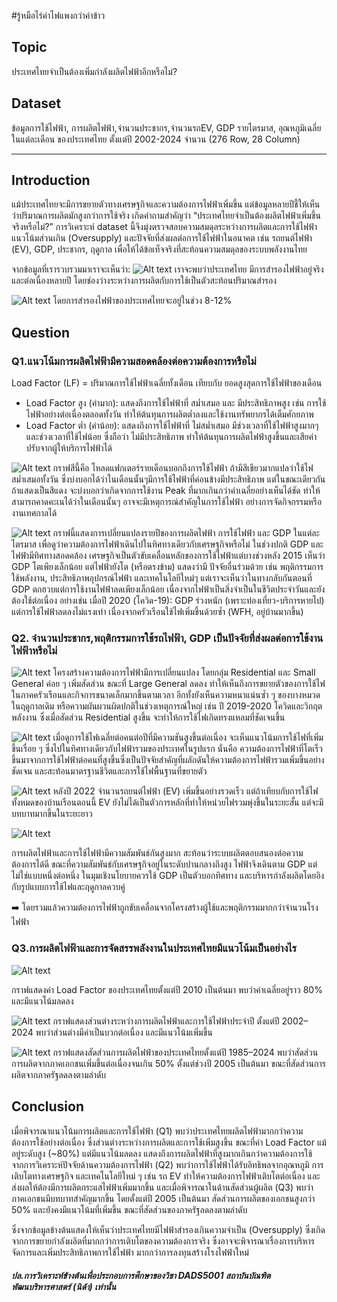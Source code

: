 #รู้หมือไร่ค่าไฟแพงกว่าค่าข้าว
## Topic
ประเทศไทยจำเป็นต้องเพิ่มกำลังผลิตไฟฟ้าอีกหรือไม่?  

## Dataset
ข้อมูลการใช้ไฟฟ้า, การผลิตไฟฟ้า,จำนวนประชากร,จำนวนรถEV, GDP รายไตรมาส, อุณหภูมิเฉลี่ยในแต่ละเดือน ของประเทศไทย ตั้งแต่ปี 2002-2024 จำนวน (276 Row, 28 Column)

---

## Introduction
แม้ประเทศไทยจะมีการขยายตัวทางเศรษฐกิจและความต้องการไฟฟ้าเพิ่มขึ้น 
แต่ข้อมูลหลายปีชี้ให้เห็นว่าปริมาณการผลิตมักสูงกว่าการใช้จริง 
เกิดคำถามสำคัญว่า
“ประเทศไทยจำเป็นต้องผลิตไฟฟ้าเพิ่มขึ้นจริงหรือไม่?”
การวิเคราะห์ dataset นี้จึงมุ่งตรวจสอบความสมดุลระหว่างการผลิตและการใช้ไฟฟ้า แนวโน้มส่วนเกิน (Oversupply)
และปัจจัยที่ส่งผลต่อการใช้ไฟฟ้าในอนาคต เช่น รถยนต์ไฟฟ้า (EV), GDP, ประชากร, ฤดูกาล เพื่อให้ได้ข้อเท็จจริงที่สะท้อนความสมดุลของระบบพลังงานไทย

จากข้อมูลที่เรารวบรวมมาเราจะเห็นว่า:
![Alt text](images/1.png)
เราจะพบว่าประเทศไทย มีการสำรองไฟฟ้าอยู่จริงและต่อเนื่องหลายปี โดยช่องว่างระหว่างการผลิตกับการใช้เป็นตัวสะท้อนปริมาณสำรอง

![Alt text](images/11.png)
โดยการสำรองไฟฟ้าของประเทศไทยจะอยู่ในช่วง 8-12%


## Question 
### Q1.แนวโน้มการผลิตไฟฟ้ามีความสอดคล้องต่อความต้องการหรือไม่
Load Factor (LF) = ปริมาณการใช้ไฟฟ้าเฉลี่ยทั้งเดือน เทียบกับ ยอดสูงสุดการใช้ไฟฟ้าของเดือน
  - Load Factor สูง (ค่ามาก): แสดงถึงการใช้ไฟฟ้าที่ สม่ำเสมอ และ มีประสิทธิภาพสูง เช่น การใช้ไฟฟ้าอย่างต่อเนื่องตลอดทั้งวัน ทำให้ต้นทุนการผลิตต่ำลงและใช้งานทรัพยากรได้เต็มศักยภาพ
  - Load Factor ต่ำ (ค่าน้อย): แสดงถึงการใช้ไฟฟ้าที่ ไม่สม่ำเสมอ มีช่วงเวลาที่ใช้ไฟฟ้าสูงมากๆ และช่วงเวลาที่ใช้ไฟน้อย ซึ่งถือว่า ไม่มีประสิทธิภาพ ทำให้ต้นทุนการผลิตไฟฟ้าสูงขึ้นและเสียค่าปรับจากผู้ให้บริการไฟฟ้าได้

![Alt text](images/3.png)
กราฟสีนี้คือ โหลดแฟกเตอร์รายเดือนบอกถึงการใช้ไฟฟ้า ถ้ามีสีเขียวมากแปลว่าใช้ไฟสม่ำเสมอทั้งวัน ซึ่งบ่งบอกได้ว่าในเดือนนั้นๆมีการใช้ไฟฟ้าที่ค่อนข้างมีประสิทธิภาพ แต่ในขณะเดียวกัน ถ้าแสดงเป็นสีแดง จะบ่งบอกว่าเกิดจากการใช้งาน Peak ที่มากเกินกว่าค่าเฉลี่ยอย่างเห็นได้ชัด ทำให้สามารถคาดคะเนได้ว่าในเดือนนั้นๆ อาจจะมีเหตุการณ์สำคัญในการใช้ไฟฟ้า อย่างการจัดกิจกรรมหรืองานเทศกาลได้


![Alt text](images/4.png)
กราฟนี้แสดงการเปลี่ยนแปลงรายปีของการผลิตไฟฟ้า การใช้ไฟฟ้า และ GDP ในแต่ละไตรมาส เพื่อดูว่าความต้องการไฟฟ้าเดินไปในทิศทางเดียวกับเศรษฐกิจหรือไม่
ในช่วงปกติ GDP และไฟฟ้ามีทิศทางสอดคล้อง เศรษฐกิจเป็นตัวขับเคลื่อนหลักของการใช้ไฟฟ้าแต่บางช่วงหลัง 2015 เห็นว่า GDP โตเพียงเล็กน้อย แต่ไฟฟ้ายังโต (หรือตรงข้าม) แสดงว่ามี ปัจจัยอื่นร่วมด้วย เช่น พฤติกรรมการใช้พลังงาน, ประสิทธิภาพอุปกรณ์ไฟฟ้า และเทคโนโลยีใหม่ๆ แต่เราจะเห็นว่าในทางกลับกันตอนที่ GDP ตกฮวบแต่การใช้งานไฟฟ้าลดเพียงเล็กน้อย เนื่องจากไฟฟ้าเป็นสิ่งจำเป็นในชีวิตประจำวันและยังต้องใช้ต่อเนื่อง
อย่างเช่น เมื่อปี 2020 (โควิด-19): GDP ร่วงหนัก (เพราะท่องเที่ยว-บริการหายไป) แต่การใช้ไฟฟ้าลดลงไม่แรงเท่า เนื่องจากครัวเรือนใช้ไฟเพิ่มขึ้นด้วยซ้ำ (WFH, อยู่บ้านมากขึ้น)


### Q2. จำนวนประชากร,พฤติกรรมการใช้รถไฟฟ้า, GDP เป็นปัจจัยที่ส่งผลต่อการใช้งานไฟฟ้าหรือไม่ 


![Alt text](images/2.png)
โครงสร้างความต้องการไฟฟ้ามีการเปลี่ยนแปลง โดยกลุ่ม Residential และ Small General ค่อย ๆ เพิ่มสัดส่วน ขณะที่ Large General ลดลง 
ทำให้เห็นถึงการขยายตัวของการใช้ไฟในภาคครัวเรือนและกิจการขนาดเล็กมากขึ้นตามเวลา 
อีกทั้งยังเห็นความหนาแน่นซ้ำ ๆ ของบางหมวดในฤดูกาลเดิม หรือความผันผวนผิดปกติในช่วงเหตุการณ์ใหญ่ 
เช่น ปี 2019-2020 โควิดและวิกฤตพลังงาน ซึ่งเมื่อสัดส่วน Residential สูงขึ้น จะทำให้การใช้ไฟเกิดทรงแหลมที่ชัดเจนขึ้น

![Alt text](images/6.png)
เมื่อดูการใช้ไฟเฉลี่ยต่อคนต่อปีที่มีความชันสูงขึ้นต่อเนื่อง จะเห็นแนวโน้มการใช้ไฟที่เพิ่มขึ้นเรื่อย ๆ ซึ่งไปในทิศทางเดียวกับไฟฟ้ารวมของประเทศในรูปแรก 
นั่นคือ ความต้องการไฟฟ้าที่โตเร็วขึ้นมาจากการใช้ไฟฟ้าต่อคนที่สูงขึ้นซึ่งเป็นปัจจัยสำคัญที่ผลักดันให้ความต้องการไฟฟ้ารวมเพิ่มขึ้นอย่างชัดเจน 
และสะท้อนมาตรฐานชีวิตและการใช้ไฟพื้นฐานที่ขยายตัว

![Alt text](images/7.png)
หลังปี 2022 จำนวนรถยนต์ไฟฟ้า (EV) เพิ่มขึ้นอย่างรวดเร็ว แต่ถ้าเทียบกับการใช้ไฟทั้งหมดของบ้านเรือนตอนนี้ EV ยังไม่ได้เป็นตัวการหลักที่ทำให้หน่วยไฟรวมพุ่งขึ้นในระยะสั้น แต่จะมีบทบาทมากขึ้นในระยะยาว 

![Alt text](images/5.png)

การผลิตไฟฟ้าและการใช้ไฟฟ้ามีความสัมพันธ์กันสูงมาก สะท้อนว่าระบบผลิตตอบสนองต่อความต้องการได้ดี ขณะที่ความสัมพันธ์กับเศรษฐกิจอยู่ในระดับปานกลางถึงสูง 
ไฟฟ้าจึงเดินตาม GDP แต่ไม่ใช่แบบหนึ่งต่อหนึ่ง ในมุมเชิงนโยบายควรใช้ GDP เป็นตัวบอกทิศทาง และบริหารกำลังผลิตโดยอิงกับรูปแบบการใช้ไฟและฤดูกาลควบคู่


➡️ โดยรวมแล้วความต้องการไฟฟ้าถูกขับเคลื่อนจากโครงสร้างผู้ใช้และพฤติกรรมมากกว่าจำนวนโรงไฟฟ้า

### Q3.การผลิตไฟฟ้าและการจัดสรรพลังงานในประเทศไทยมีแนวโน้มเป็นอย่างไร

![Alt text](images/8.png)

กราฟแสดงค่า Load Factor ของประเทศไทยตั้งแต่ปี 2010 เป็นต้นมา พบว่าค่าเฉลี่ยอยู่ราว 80% และมีแนวโน้มลดลง

![Alt text](images/9.png)
กราฟแสดงส่วนต่างระหว่างการผลิตไฟฟ้าและการใช้ไฟฟ้าประจำปี ตั้งแต่ปี 2002–2024 พบว่าส่วนต่างมีค่าเป็นบวกต่อเนื่อง และมีแนวโน้มเพิ่มขึ้น

![Alt text](images/10.png)
กราฟแสดงสัดส่วนการผลิตไฟฟ้าของประเทศไทยตั้งแต่ปี 1985–2024 พบว่าสัดส่วนการผลิตจากภาคเอกชนเพิ่มขึ้นต่อเนื่องจนเกิน 50% ตั้งแต่ช่วงปี 2005 เป็นต้นมา ขณะที่สัดส่วนการผลิตจากภาครัฐลดลงตามลำดับ

## Conclusion

เมื่อพิจารณาแนวโน้มการผลิตและการใช้ไฟฟ้า (Q1) พบว่าประเทศไทยผลิตไฟฟ้ามากกว่าความต้องการใช้อย่างต่อเนื่อง ซึ่งส่วนต่างระหว่างการผลิตและการใช้เพิ่มสูงขึ้น ขณะที่ค่า Load Factor แม้อยู่ระดับสูง (~80%) แต่มีแนวโน้มลดลง แสดงถึงการผลิตไฟฟ้าที่สูงมากเกินกว่าความต้องการใช้
จากการวิเคราะห์ปัจจัยด้านความต้องการไฟฟ้า (Q2) พบว่าการใช้ไฟฟ้าได้รับอิทธิพลจากอุณหภูมิ การเติบโตทางเศรษฐกิจ และเทคโนโลยีใหม่ ๆ เช่น รถ EV ทำให้ความต้องการไฟฟ้าเติบโตต่อเนื่อง และส่งผลให้ต้องมีการผลิตกระแสไฟฟ้าเพิ่มมากขึ้น
และเมื่อพิจารณาในด้านสัดส่วนผู้ผลิต (Q3) พบว่า ภาคเอกชนมีบทบาทสำคัญมากขึ้น โดยตั้งแต่ปี 2005 เป็นต้นมา สัดส่วนการผลิตของเอกชนสูงกว่า 50% และยังคงมีแนวโน้มที่เพิ่มขึ้น ขณะที่สัดส่วนของภาครัฐลดลงตามลำดับ

ซึ่งจากข้อมูลข้างต้นแสดงให้เห็นว่าประเทศไทยมีไฟฟ้าสำรองเกินความจำเป็น (Oversupply) ซึ่งเกิดจากการขยายกำลังผลิตที่มากกว่าการเติบโตของความต้องการจริง ซึ่งอาจจะพิจารณาเรื่องการบริหารจัดการและเพิ่มประสิทธิภาพการใช้ไฟฟ้า มากกว่าการลงทุนสร้างโรงไฟฟ้าใหม่


##### ปล.การวิเคราะห์ข้างต้นเพื่อประกอบการศึกษาของวิชา DADS5001 สถาบันบัณฑิตพัฒนบริหารศาสตร์ (นิด้า) เท่านั้น

